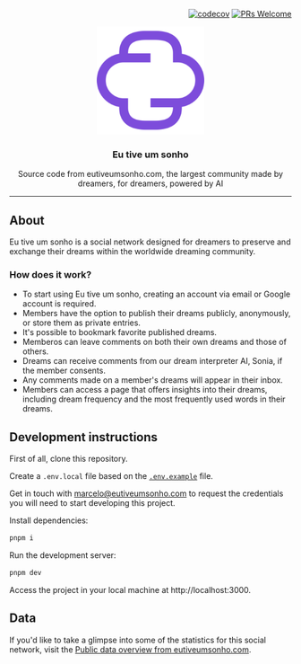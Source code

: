 <div align="right">

[![codecov](https://codecov.io/gh/eutiveumsonho/eutiveumsonho/branch/main/graph/badge.svg?token=E0233QY1CP)](https://codecov.io/gh/eutiveumsonho/eutiveumsonho)
[![PRs Welcome](https://img.shields.io/badge/PRs-welcome-brightgreen.svg?style=flat-square)](https://makeapullrequest.com)

</div>

<p align="center">
  <img alt="Eu tive um sonho" src="https://raw.githubusercontent.com/eutiveumsonho/.github/main/profile/assets/logo-512x512.png" height="192" width="192" />
  <h3 align="center">Eu tive um sonho</h3>
  <p align="center">Source code from eutiveumsonho.com, the largest community made by dreamers, for dreamers, powered by AI</p>
</p>

---

## About

Eu tive um sonho is a social network designed for dreamers to preserve and exchange their dreams within the worldwide dreaming community.

### How does it work?

- To start using Eu tive um sonho, creating an account via email or Google account is required.
- Members have the option to publish their dreams publicly, anonymously, or store them as private entries.
- It's possible to bookmark favorite published dreams.
- Memberos can leave comments on both their own dreams and those of others.
- Dreams can receive comments from our dream interpreter AI, Sonia, if the member consents.
- Any comments made on a member's dreams will appear in their inbox.
- Members can access a page that offers insights into their dreams, including dream frequency and the most frequently used words in their dreams.

## Development instructions

First of all, clone this repository.

Create a `.env.local` file based on the [`.env.example`](.env.example) file.

Get in touch with marcelo@eutiveumsonho.com to request the credentials you will need to start developing this project.

Install dependencies:

```sh
pnpm i
```

Run the development server:

```sh
pnpm dev
```

Access the project in your local machine at http://localhost:3000. 

## Data

If you'd like to take a glimpse into some of the statistics for this social network, visit the  [Public data overview from eutiveumsonho.com](https://charts.mongodb.com/charts-eutiveumsonho-bwwsj/public/dashboards/6338cd66-f9a9-47a6-8cb8-bb7033b24350).
